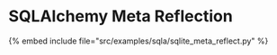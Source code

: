 # SQLAlchemy Meta Reflection

{% embed include file="src/examples/sqla/sqlite_meta_reflect.py" %}



